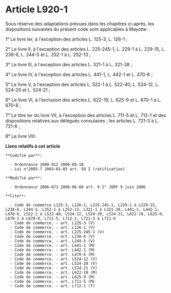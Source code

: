 # Article L920-1

Sous réserve des adaptations prévues dans les chapitres ci-après, les dispositions suivantes du présent code sont applicables
à Mayotte :

1° Le livre Ier, à l'exception des articles L. 125-3, L. 126-1 ;

2° Le livre II, à l'exception des articles L. 225-245-1, L. 229-1 à L. 229-15, L. 238-6, L. 244-5 et L. 252-1 à L. 252-13 ;

3° Le livre III, à l'exception des articles L. 321-1 à L. 321-38 ;

4° Le livre IV, à l'exception des articles L. 441-1, L. 442-1 et L. 470-6 ;

5° Le livre V, à l'exception des articles L. 522-1 à L. 522-40, L. 524-12, L. 524-20 et L. 524-21 ;

6° Le livre VI, à l'exclusion des articles L. 622-19, L. 625-9 et L. 670-1 à L. 670-8 ;

7° Le titre Ier du livre VII, à l'exception des articles L. 711-5 et L. 712-1 et des dispositions relatives aux délégués
consulaires ; les articles L. 721-3 à L. 721-6 ;

8° Le livre VIII.

**Liens relatifs à cet article**

	**Codifié par**:

	  - Ordonnance 2000-912 2000-09-18
	  - Loi n°2003-7 2003-01-03 art. 50 I (ratification)

	**Modifié par**:

	  - Ordonnance 2006-673 2006-06-08 art. 9 2° JORF 9 juin 2006

	**Cite**:

	  - Code de commerce L125-3, L126-1, L225-245-1, L229-1 à L229-15, L238-6, L244-5, L252-1 à L252-13, L321-1 à L321-38, L441-1, L442-1, L470-6, L522-1 à L522-40, L524-12, L524-20, L524-21, L622-19, L625-9, L670-1 à L670-8, L711-5, L712-1, L721-3 à L721-6
	  - Code de commerce. - art. L125-3 (V)
	  - Code de commerce. - art. L126-1 (V)
	  - Code de commerce. - art. L225-245-1 (V)
	  - Code de commerce. - art. L238-6 (V)
	  - Code de commerce. - art. L244-5 (V)
	  - Code de commerce. - art. L441-1 (M)
	  - Code de commerce. - art. L442-1 (M)
	  - Code de commerce. - art. L470-6 (M)
	  - Code de commerce. - art. L524-12 (V)
	  - Code de commerce. - art. L524-20 (V)
	  - Code de commerce. - art. L524-21 (V)
	  - Code de commerce. - art. L622-19 (M)
	  - Code de commerce. - art. L625-9 (M)
	  - Code de commerce. - art. L711-5 (M)
	  - Code de commerce. - art. L712-1 (T)
